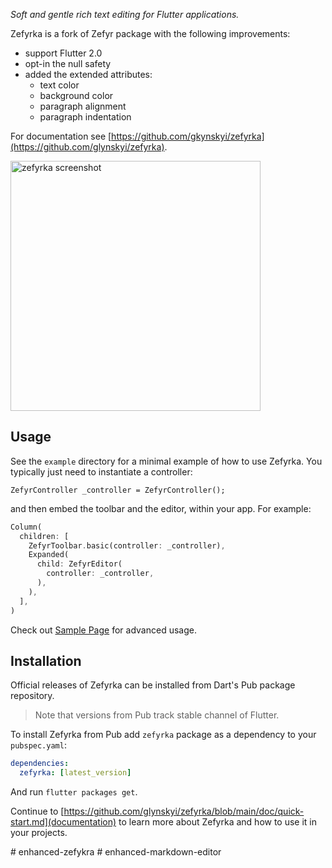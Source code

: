 *Soft and gentle rich text editing for Flutter applications.*

Zefyrka is a fork of Zefyr package with the following improvements:

- support Flutter 2.0
- opt-in the null safety
- added the extended attributes:
    * text color
    * background color
    * paragraph alignment
    * paragraph indentation

For documentation see [https://github.com/gkynskyi/zefyrka](https://github.com/glynskyi/zefyrka).

<img alt="zefyrka screenshot" src="https://github.com/glynskyi/zefyrka/raw/main/assets/zefyr-1.png" width="400">

## Usage

See the `example` directory for a minimal example of how to use Zefyrka. You typically just need to instantiate a controller:

```
ZefyrController _controller = ZefyrController();
```

and then embed the toolbar and the editor, within your app.  For example:

```dart
Column(
  children: [
    ZefyrToolbar.basic(controller: _controller),
    Expanded(
      child: ZefyrEditor(
        controller: _controller,
      ),
    ),
  ],
)
```

Check out [Sample Page] for advanced usage.

## Installation

Official releases of Zefyrka can be installed from Dart's Pub package repository.

> Note that versions from Pub track stable channel of Flutter.

To install Zefyrka from Pub add `zefyrka` package as a dependency to your `pubspec.yaml`:

```yaml
dependencies:
  zefyrka: [latest_version]
```

And run `flutter packages get`.

Continue to [https://github.com/glynskyi/zefyrka/blob/main/doc/quick-start.md](documentation) to
learn more about Zefyrka and how to use it in your projects.

[Sample Page]: https://github.com/glynskyi/zefyrka/blob/master/example/lib/src/home.dart
#   e n h a n c e d - z e f y k r a  
 #   e n h a n c e d - m a r k d o w n - e d i t o r  
 